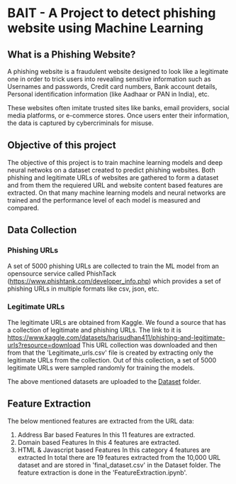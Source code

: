 # BAIT - A Project to detect phishing website using Machine Learning

## What is a Phishing Website?
A phishing website is a fraudulent website designed to look like a legitimate one in order to trick users into revealing sensitive information such as Usernames and passwords, Credit card numbers, Bank account details, Personal identification information (like Aadhaar or PAN in India), etc.

These websites often imitate trusted sites like banks, email providers, social media platforms, or e-commerce stores. Once users enter their information, the data is captured by cybercriminals for misuse.

## Objective of this project
The objective of this project is to train machine learning models and deep neural netwoks on a dataset created to predict phishing websites. Both phishing and legitimate URLs of websites are gathered to form a dataset and from them the requiered URL and website content based features are extracted. On that many machine learning models and neural networks are trained and the performance level of each model is measured and compared.

## Data Collection 
### Phishing URLs
A set of 5000 phishing URLs are collected to train the ML model from an opensource service called PhishTack (https://www.phishtank.com/developer_info.php) which provides a set of phishing URLs in multiple formats like csv, json, etc. 

### Legitimate URLs
The legitimate URLs are obtained from Kaggle. We found a source that has a collection of legitimate and phishing URLs. The link to it is https://www.kaggle.com/datasets/harisudhan411/phishing-and-legitimate-urls?resource=download
This URL collection was downloaded and then from that the 'Legitimate_urls.csv' file is created by extracting only the legitimate URLs from the collection. Out of this collection, a set of 5000 legitimate URLs were sampled randomly for training the models. 

The above mentioned datasets are uploaded to the [Dataset](./Dataset/) folder.

## Feature Extraction
The below mentioned features are extracted from the URL data:
1. Address Bar based Features
     In this 11 features are extracted.
2. Domain based Features
     In this 4 features are extracted.
3. HTML & Javascript based Features
     In this category 4 features are extracted
In total there are 19 features extracted from the 10,000 URL dataset and are stored in 'final_dataset.csv' in the Dataset folder. 
The feature extraction is done in the 'FeatureExtraction.ipynb'.
